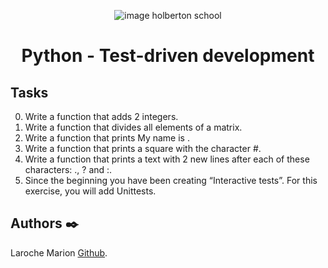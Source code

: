<p align="center">
<picture>
 <source media="(prefers-color-scheme: dark)" srcset="https://images.squarespace-cdn.com/content/v1/5a4bfe8bf09ca4228ceca3b7/1539139199598-ANH454IHZI1OKWONKRXY/logo.jpg?format=2500w">
 <source media="(prefers-color-scheme: light)" srcset="https://encrypted-tbn0.gstatic.com/images?q=tbn:ANd9GcQIrK23KvJPB7XdZrIk9mHwe3GZvtsUZLjkh-eG6KRgCLeWu3MW0kFcggq4COpLmeZviQ&usqp=CAU">
 <img alt="image holberton school" src="https://apply.holbertonschool.com/auth/sign_up?country=fr&locale=fr">
</picture>
</p>


<B><h1 align="center">
Python - Test-driven development
</h1></B>

## **Tasks**
0. Write a function that adds 2 integers.
1. Write a function that divides all elements of a matrix.
2. Write a function that prints My name is <first name> <last name>.
3. Write a function that prints a square with the character #.
4. Write a function that prints a text with 2 new lines after each of these characters: ., ? and :.
5. Since the beginning you have been creating “Interactive tests”. For this exercise, you will add Unittests.



## **Authors** :black_nib:

Laroche Marion [Github](https://github.com/Mamuche).
